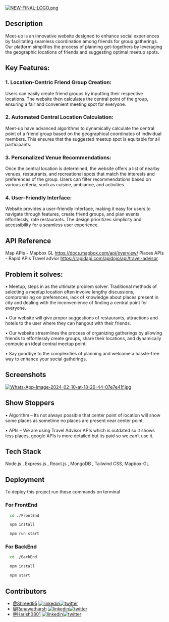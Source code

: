 [![NEW-FINAL-LOGO.png](https://i.postimg.cc/BvfHm7w7/NEW-FINAL-LOGO.png)](https://postimg.cc/JsKsnx8j)


## Description
Meet-up is an innovative website designed to enhance social experiences by facilitating seamless coordination among friends for group gatherings. Our platform simplifies the process of planning get-togethers by leveraging the geographic locations of friends and suggesting optimal meetup spots.

## Key Features:

### 1.	Location-Centric Friend Group Creation:
Users can easily create friend groups by inputting their respective locations. The website then calculates the central point of the group, ensuring a fair and convenient meeting spot for everyone.

### 2.	Automated Central Location Calculation:
 Meet-up have advanced algorithms to dynamically calculate the central point of a friend group based on the geographical coordinates of individual members. This ensures that the suggested meetup spot is equitable for all participants.

### 3.	Personalized Venue Recommendations:
 Once the central location is determined, the website offers a list of nearby venues, restaurants, and recreational spots that match the interests and preferences of the group. Users can filter recommendations based on various criteria, such as cuisine, ambiance, and activities.

### 4.	User-Friendly Interface:
 Website provides a user-friendly interface, making it easy for users to navigate through features, create friend groups, and plan events effortlessly, rate restaurants. The design prioritizes simplicity and accessibility for a seamless user experience.

## API Reference

Map APIs - Mapbox GL
https://docs.mapbox.com/api/overview/
Places APIs - Rapid APIs Travel advior
https://rapidapi.com/apidojo/api/travel-advisor

## Problem it solves:
•	Meetup, steps in as the ultimate problem solver. Traditional methods of selecting a meetup location often involve lengthy discussions, compromising on preferences, lack of knowledge about places present in city and dealing with the inconvenience of finding a central point for everyone. 

•	Our website will give proper suggestions of restaurants, attractions and hotels to the user where they can hangout with their friends.

•	Our website streamlines the process of organizing gatherings by allowing friends to effortlessly create groups, share their locations, and dynamically compute an ideal central meetup point.

•	Say goodbye to the complexities of planning and welcome a hassle-free way to enhance your social gatherings.



## Screenshots
[![Whats-App-Image-2024-02-10-at-18-26-44-07e7e41f.jpg](https://i.postimg.cc/pTH5NNf4/Whats-App-Image-2024-02-10-at-18-26-44-07e7e41f.jpg)](https://postimg.cc/QBfd5ynJ)


## Show Stoppers
•	Algorithm – Its not always possible that center point of location will show some places as sometime no places are present near center point.

•	APIs – We are using Travel Advisor APIs which is outdated so it shows less places, google APIs is more detailed but its paid so we can’t use it.

## Tech Stack

Node.js , Express.js , React.js , MongoDB , Tailwind CSS, Mapbox-GL


## Deployment

To deploy this project run these commands on terminal

### For FrontEnd

```bash
  cd ./FrontEnd
```
```bash
  npm install
```
```bash
  npm run start
```

### For BackEnd

```bash
  cd ./BackEnd
```
```bash
  npm install
```
```bash
  npm start
```

## Contributors

- [@Shreed95](https://github.com/Shreed95)
  [![linkedin](https://img.shields.io/badge/linkedin-0A66C2?style=for-the-badge&logo=linkedin&logoColor=white)](https://www.linkedin.com/in/shreed-raskar-646b20254)[![twitter](https://img.shields.io/badge/twitter-1DA1F2?style=for-the-badge&logo=twitter&logoColor=white)](https://twitter.com/Shreed95) 
- [@Ranawatharsh](https://github.com/ranawatharsh)
  [![linkedin](https://img.shields.io/badge/linkedin-0A66C2?style=for-the-badge&logo=linkedin&logoColor=white)](https://www.linkedin.com/in/harsh-ranawat-212a05278)[![twitter](https://img.shields.io/badge/twitter-1DA1F2?style=for-the-badge&logo=twitter&logoColor=white)](https://twitter.com/ranawatharsh)
- [@Harish0801](https://github.com/Harish0801)
  [![linkedin](https://img.shields.io/badge/linkedin-0A66C2?style=for-the-badge&logo=linkedin&logoColor=white)](https://www.linkedin.com/in/harish-lohade-291705249)[![twitter](https://img.shields.io/badge/twitter-1DA1F2?style=for-the-badge&logo=twitter&logoColor=white)](https://twitter.com/harishlohade08)









